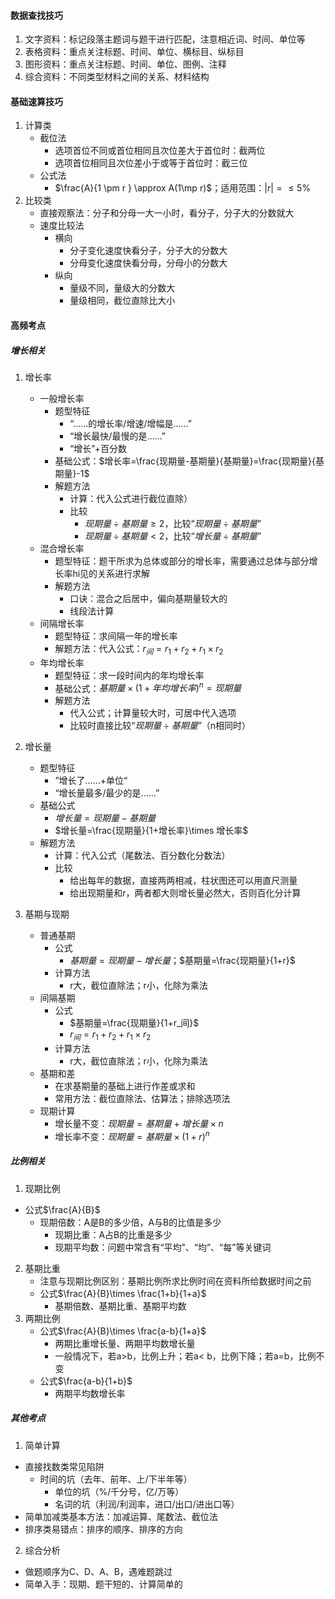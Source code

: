 #### 数据查找技巧

1. 文字资料：标记段落主题词与题干进行匹配，注意相近词、时间、单位等
2. 表格资料：重点关注标题、时间、单位、横标目、纵标目
3. 图形资料：重点关注标题、时间、单位、图例、注释
4. 综合资料：不同类型材料之间的关系、材料结构

#### 基础速算技巧

1. 计算类
   - 截位法
     - 选项首位不同或首位相同且次位差大于首位时：截两位
     - 选项首位相同且次位差小于或等于首位时：截三位
   - 公式法
     - $\frac{A}{1 \pm r } \approx A(1\mp r)$；适用范围：$|r|=\leq 5 \%$
2. 比较类
   - 直接观察法：分子和分母一大一小时，看分子，分子大的分数就大
   - 速度比较法
     - 横向
       - 分子变化速度快看分子，分子大的分数大
       - 分母变化速度快看分母，分母小的分数大
     - 纵向
       - 量级不同，量级大的分数大
       - 量级相同，截位直除比大小

#### 高频考点

##### 增长相关

1. 增长率
   - 一般增长率
     - 题型特征
       - “......的增长率/增速/增幅是......”
       - “增长最快/最慢的是......”
       - “增长”+百分数
     - 基础公式：$增长率=\frac{现期量-基期量}{基期量}=\frac{现期量}{基期量}-1$
     - 解题方法
       - 计算：代入公式进行截位直除）
       - 比较
         - $现期量\div 基期量\geq 2$，比较“$现期量\div 基期量$”
         - $现期量\div 基期量<  2$，比较“$增长量\div 基期量$”
   - 混合增长率
     - 题型特征：题干所求为总体或部分的增长率，需要通过总体与部分增长率hi见的关系进行求解
     - 解题方法
       - 口诀：混合之后居中，偏向基期量较大的
       - 线段法计算
   - 间隔增长率
     - 题型特征：求间隔一年的增长率
     - 解题方法：代入公式：$r_间=r_1+r_2+r_1\times r_2$
   - 年均增长率
     - 题型特征：求一段时间内的年均增长率
     - 基础公式：$基期量\times (1+年均增长率)^{n}=现期量$
     - 解题方法
       - 代入公式；计算量较大时，可居中代入选项
       - 比较时直接比较“$现期量\div 基期量$”（n相同时）
   
2. 增长量
   - 题型特征
     - ”增长了......+单位“
     - “增长量最多/最少的是......”
   - 基础公式
     - $增长量=现期量-基期量$
     - $增长量=\frac{现期量}{1+增长率}\times 增长率$
   - 解题方法
     - 计算：代入公式（尾数法、百分数化分数法）
     - 比较
       - 给出每年的数据，直接两两相减，柱状图还可以用直尺测量
       - 给出现期量和r，两者都大则增长量必然大，否则百化分计算
   
3. 基期与现期

   - 普通基期
     - 公式
       - $基期量=现期量-增长量$；$基期量=\frac{现期量}{1+r}$
     - 计算方法
       - r大，截位直除法；r小，化除为乘法
   - 间隔基期
     - 公式
       - $基期量=\frac{现期量}{1+r_间}$
       - $r_间=r_1+r_2+r_1 \times r_2$
     - 计算方法
       - r大，截位直除法；r小，化除为乘法
   - 基期和差
     - 在求基期量的基础上进行作差或求和
     - 常用方法：截位直除法、估算法；排除选项法
   - 现期计算
     - 增长量不变：$现期量=基期量+增长量\times n$
     - 增长率不变：$现期量=基期量\times (1+r)^{n}$

##### 比例相关

1. 现期比例
- 公式$\frac{A}{B}$
	- 现期倍数：A是B的多少倍，A与B的比值是多少
        - 现期比重：A占B的比重是多少
        - 现期平均数：问题中常含有“平均”、“均”、“每”等关键词
2. 基期比重
      - 注意与现期比例区别：基期比例所求比例时间在资料所给数据时间之前
      - 公式$\frac{A}{B}\times \frac{1+b}{1+a}$
        - 基期倍数、基期比重、基期平均数
3. 两期比例
      - 公式$\frac{A}{B}\times \frac{a-b}{1+a}$
        - 两期比重增长量、两期平均数增长量
        - 一般情况下，若a>b，比例上升；若a< b，比例下降；若a=b，比例不变
      - 公式$\frac{a-b}{1+b}$
        - 两期平均数增长率

##### 其他考点

1. 简单计算
- 直接找数类常见陷阱
	- 时间的坑（去年、前年、上/下半年等）
        - 单位的坑（%/千分号，亿/万等）
        - 名词的坑（利润/利润率，进口/出口/进出口等）
- 简单加减类基本方法：加减运算、尾数法、截位法
- 排序类易错点：排序的顺序、排序的方向
2. 综合分析
- 做题顺序为C、D、A、B，遇难题跳过
- 简单入手：现期、题干短的、计算简单的